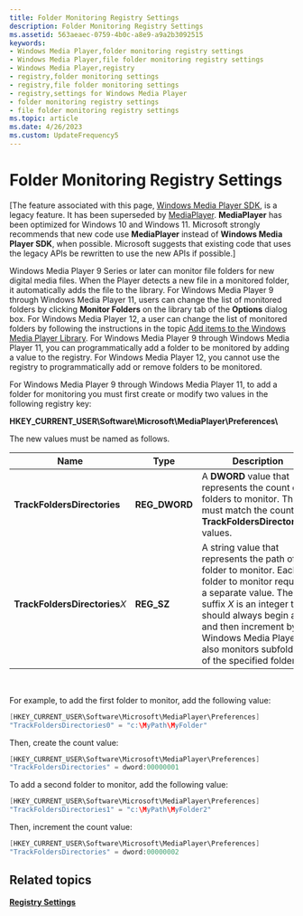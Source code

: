 ```yaml
---
title: Folder Monitoring Registry Settings
description: Folder Monitoring Registry Settings
ms.assetid: 563aeaec-0759-4b0c-a8e9-a9a2b3092515
keywords:
- Windows Media Player,folder monitoring registry settings
- Windows Media Player,file folder monitoring registry settings
- Windows Media Player,registry
- registry,folder monitoring settings
- registry,file folder monitoring settings
- registry,settings for Windows Media Player
- folder monitoring registry settings
- file folder monitoring registry settings
ms.topic: article
ms.date: 4/26/2023
ms.custom: UpdateFrequency5
---
```


# Folder Monitoring Registry Settings

\[The feature associated with this page, [Windows Media Player SDK](/windows/win32/wmp/windows-media-player-sdk), is a legacy feature. It has been superseded by [MediaPlayer](/uwp/api/Windows.Media.Playback.MediaPlayer). **MediaPlayer** has been optimized for Windows 10 and Windows 11. Microsoft strongly recommends that new code use **MediaPlayer** instead of **Windows Media Player SDK**, when possible. Microsoft suggests that existing code that uses the legacy APIs be rewritten to use the new APIs if possible.\]

Windows Media Player 9 Series or later can monitor file folders for new digital media files. When the Player detects a new file in a monitored folder, it automatically adds the file to the library. For Windows Media Player 9 through Windows Media Player 11, users can change the list of monitored folders by clicking **Monitor Folders** on the library tab of the **Options** dialog box. For Windows Media Player 12, a user can change the list of monitored folders by following the instructions in the topic [Add items to the Windows Media Player Library](https://windows.microsoft.com/windows7/Add-items-to-the-Windows-Media-Player-Library). For Windows Media Player 9 through Windows Media Player 11, you can programmatically add a folder to be monitored by adding a value to the registry. For Windows Media Player 12, you cannot use the registry to programmatically add or remove folders to be monitored.

For Windows Media Player 9 through Windows Media Player 11, to add a folder for monitoring you must first create or modify two values in the following registry key:

**HKEY\_CURRENT\_USER\\Software\\Microsoft\\MediaPlayer\\Preferences\\**

The new values must be named as follows.



| Name                           | Type           | Description                                                                                                                                                                                                                                                                    |
|--------------------------------|----------------|--------------------------------------------------------------------------------------------------------------------------------------------------------------------------------------------------------------------------------------------------------------------------------|
| **TrackFoldersDirectories**    | **REG\_DWORD** | A **DWORD** value that represents the count of folders to monitor. This must match the count of **TrackFoldersDirectories***X* values.                                                                                                                                         |
| **TrackFoldersDirectories***X* | **REG\_SZ**    | A string value that represents the path of the folder to monitor. Each folder to monitor requires a separate value. The suffix *X* is an integer that should always begin at 0 and then increment by 1. Windows Media Player also monitors subfolders of the specified folder. |



 

For example, to add the first folder to monitor, add the following value:


```C++
[HKEY_CURRENT_USER\Software\Microsoft\MediaPlayer\Preferences]
"TrackFoldersDirectories0" = "c:\MyPath\MyFolder"

```



Then, create the count value:


```C++
[HKEY_CURRENT_USER\Software\Microsoft\MediaPlayer\Preferences]
"TrackFoldersDirectories" = dword:00000001

```



To add a second folder to monitor, add the following value:


```C++
[HKEY_CURRENT_USER\Software\Microsoft\MediaPlayer\Preferences]
"TrackFoldersDirectories1" = "c:\MyPath\MyFolder2"

```



Then, increment the count value:


```C++
[HKEY_CURRENT_USER\Software\Microsoft\MediaPlayer\Preferences]
"TrackFoldersDirectories" = dword:00000002

```



## Related topics

<dl> <dt>

[**Registry Settings**](registry-settings.md)
</dt> </dl>

 

 




